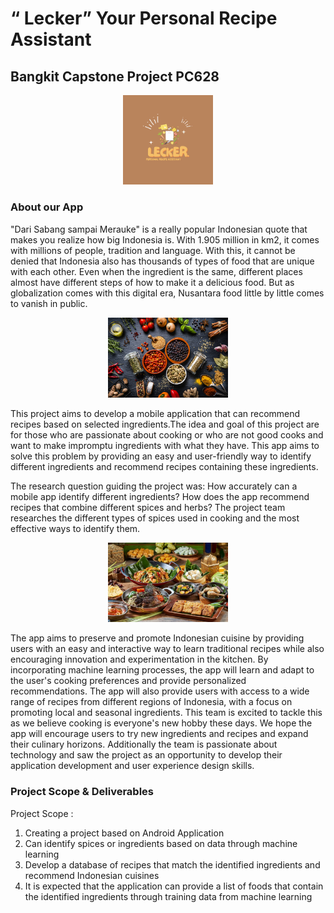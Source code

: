 # “ Lecker” Your Personal Recipe Assistant
## Bangkit Capstone Project PC628
<p align="center">
<img style="width:15vw" src="https://github.com/I0719031/Bangkit-Capstone-PC628/blob/main/images/contoh Logo lecker 1.0.png">
</p>

### About our App
"Dari Sabang sampai Merauke" is a really popular Indonesian quote that makes you realize how big Indonesia is. With 1.905 million in km2, it comes with millions of people, tradition and language. With this, it cannot be denied that Indonesia also has thousands of types of food that are unique with each other. Even when the ingredient is the same, different places almost have different steps of how to make it a delicious food. But as globalization comes with this digital era, Nusantara food little by little comes to vanish in public.
<p align="center">
<img style="width:20vw" src="https://github.com/I0719031/Bangkit-Capstone-PC628/blob/main/images/spice-up-the-world--mempromosikan-kekayaan-rempah-dan-kuliner-indonesia--ke-mata-dunia-mab.jpg">
</p>

This project aims to develop a mobile application that can recommend recipes based on selected ingredients.The idea and goal of this project are for those who are passionate about cooking or who are not good cooks and want to make impromptu ingredients with what they have. This app aims to solve this problem by providing an easy and user-friendly way to identify different ingredients and recommend recipes containing these ingredients. 

The research question guiding the project was: How accurately can a mobile app identify different ingredients? How does the app recommend recipes that combine different spices and herbs? The project team researches the different types of spices used in cooking and the most effective ways to identify them. 
<p align="center">
<img style="width:20vw" src="https://github.com/I0719031/Bangkit-Capstone-PC628/blob/main/images/makanan_indonesia_flickr_jf4yot.jpg">
</p>
The app aims to preserve and promote Indonesian cuisine by providing users with an easy and interactive way to learn traditional recipes while also encouraging innovation and experimentation in the kitchen. By incorporating machine learning processes, the app will learn and adapt to the user's cooking preferences and provide personalized recommendations. The app will also provide users with access to a wide range of recipes from different regions of Indonesia, with a focus on promoting local and seasonal ingredients.
This team is excited to tackle this as we believe cooking is everyone's new hobby these days. We hope the app will encourage users to try new ingredients and recipes and expand their culinary horizons. Additionally the team is passionate about technology and saw the project as an opportunity to develop their application development and user experience design skills.

### Project Scope & Deliverables
Project Scope :
1. Creating a project based on Android Application
2. Can identify spices or ingredients based on data through machine learning
3. Develop a database of recipes that match the identified ingredients and recommend Indonesian cuisines
4. It is expected that the application can provide a list of foods that contain the identified ingredients through training data from machine learning

